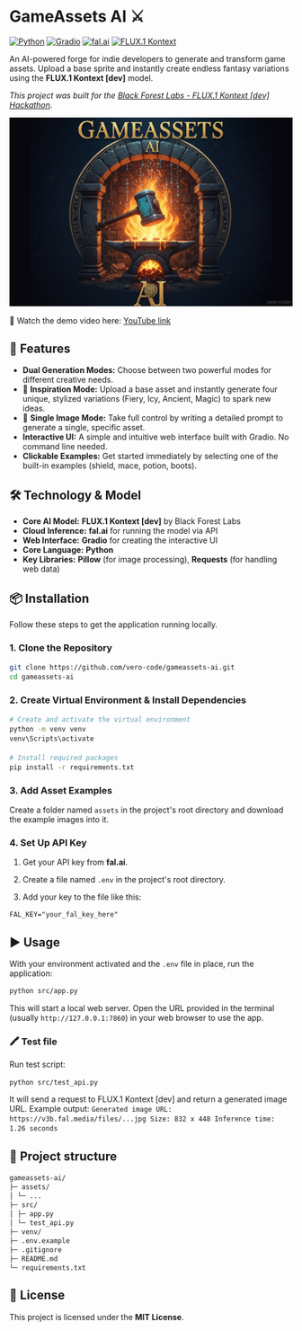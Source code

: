 # GameAssets AI ⚔️

[![Python](https://img.shields.io/badge/Python-3.10+-blue?logo=python&logoColor=white)](https://www.python.org/)
[![Gradio](https://img.shields.io/badge/Gradio-UI-orange?logo=gradio)](https://www.gradio.app/)
[![fal.ai](https://img.shields.io/badge/fal.ai-API-green?logo=fastapi&logoColor=white)](https://fal.ai)
[![FLUX.1 Kontext](https://img.shields.io/badge/FLUX.1-Kontext-purple?logo=openai&logoColor=white)](https://blackforestlabs.ai/)

An AI-powered forge for indie developers to generate and transform game assets. Upload a base sprite and instantly create endless fantasy variations using the **FLUX.1 Kontext [dev]** model. 

*This project was built for the [Black Forest Labs - FLUX.1 Kontext [dev] Hackathon](https://devpost.com/software/gameassets-ai)*.

![GameAssets AI Logo](assets/logo.png)

🎥 Watch the demo video here: [YouTube link](https://youtu.be/7aJzwBhNUwQ)

## 🚀 Features

  - **Dual Generation Modes:** Choose between two powerful modes for different creative needs. 
  - 🎨 **Inspiration Mode:** Upload a base asset and instantly generate four unique, stylized variations (Fiery, Icy, Ancient, Magic) to spark new ideas. 
  - 🎯 **Single Image Mode:** Take full control by writing a detailed prompt to generate a single, specific asset. 
  - **Interactive UI:** A simple and intuitive web interface built with Gradio. No command line needed. 
  - **Clickable Examples:** Get started immediately by selecting one of the built-in examples (shield, mace, potion, boots).

## 🛠️ Technology & Model

- **Core AI Model:**  **FLUX.1 Kontext [dev]** by Black Forest Labs
- **Cloud Inference:**  **fal.ai** for running the model via API
- **Web Interface:**  **Gradio** for creating the interactive UI
- **Core Language:**  **Python**
- **Key Libraries:**  **Pillow** (for image processing), **Requests** (for handling web data)

## 📦 Installation

Follow these steps to get the application running locally.

### 1. Clone the Repository

```bash
git clone https://github.com/vero-code/gameassets-ai.git
cd gameassets-ai
```

### 2. Create Virtual Environment & Install Dependencies

```bash
# Create and activate the virtual environment 
python -m venv venv 
venv\Scripts\activate 

# Install required packages
pip install -r requirements.txt
```

### 3. Add Asset Examples

Create a folder named `assets` in the project's root directory and download the example images into it.

### 4. Set Up API Key

1.  Get your API key from **fal.ai**.
    
2.  Create a file named `.env` in the project's root directory.
    
3.  Add your key to the file like this:

```
FAL_KEY="your_fal_key_here"
```

## ▶️ Usage

With your environment activated and the `.env` file in place, run the application:

```bash
python src/app.py
```

This will start a local web server. Open the URL provided in the terminal (usually `http://127.0.0.1:7860`) in your web browser to use the app.
  

### 🖍️ Test file

Run test script:

`python src/test_api.py`

It will send a request to FLUX.1 Kontext [dev] and return a generated image URL.
Example output:
`Generated image URL: https://v3b.fal.media/files/...jpg Size: 832 x 448 Inference time: 1.26 seconds`

## 📂 Project structure

```
gameassets-ai/
├─ assets/
│ └─ ...
├─ src/
│ ├─ app.py
│ └─ test_api.py
├─ venv/
├─ .env.example
├─ .gitignore
├─ README.md
└─ requirements.txt
```

## 📄 License

This project is licensed under the **MIT License**.